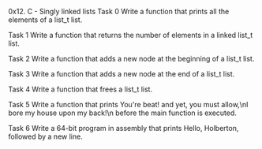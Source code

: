 0x12. C - Singly linked lists Task 0 Write a function that prints all the elements of a list_t list.

Task 1 Write a function that returns the number of elements in a linked list_t list.

Task 2 Write a function that adds a new node at the beginning of a list_t list.

Task 3 Write a function that adds a new node at the end of a list_t list.

Task 4 Write a function that frees a list_t list.

Task 5 Write a function that prints You're beat! and yet, you must allow,\nI bore my house upon my back!\n before the main function is executed.

Task 6 Write a 64-bit program in assembly that prints Hello, Holberton, followed by a new line.
